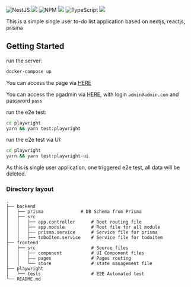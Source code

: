 ![NestJS](https://img.shields.io/badge/nestjs-%23E0234E.svg?style=for-the-badge&logo=nestjs&logoColor=white)
![](https://img.shields.io/badge/next.js-000000?style=for-the-badge&logo=nextdotjs&logoColor=white) 
![NPM](https://img.shields.io/badge/NPM-%23CB3837.svg?style=for-the-badge&logo=npm&logoColor=white)
![](https://img.shields.io/badge/Yarn-2C8EBB?style=for-the-badge&logo=yarn&logoColor=white) ![TypeScript](https://img.shields.io/badge/typescript-%23007ACC.svg?style=for-the-badge&logo=typescript&logoColor=white) ![](https://img.shields.io/badge/Material%20UI-007FFF?style=for-the-badge&logo=mui&logoColor=white)

This is a simple single user to-do list application based on nextjs, reactjs, prisma

## Getting Started

run the server:
```bash
docker-compose up
```
You can access the page via [HERE](http://localhost:3000/)

You can access the pgadmin via [HERE](http://localhost:3001/login?next=%2F), with login `admin@admin.com` and password `pass`

run the e2e test:
```bash
cd playwright
yarn && yarn test:playwright
```

run the e2e test via UI:
```bash
cd playwright
yarn && yarn test:playwright-ui
```
As this is single user application, one triggered e2e test, all data will be deleted.

### Directory layout

    .
    ├── backend
    │   ├── prisma              # DB Schema from Prisma
    │   ├── src
    │   │   ├── app.controller      # Root routing file
    │   │   ├── app.module          # Root file for all module
    │   │   ├── prisma.service      # Service file for prisma
    │   │   ├── toDoItem.service    # Service file for todoitem
    ├── frontend
    │   ├── src                     # Source files
    │   │   ├── component           # UI Component files
    │   │   ├── pages               # Pages routing
    │   │   └── store               # state management file
    ├── playwright
    │   └── tests                   # E2E Automated test
    └── README.md